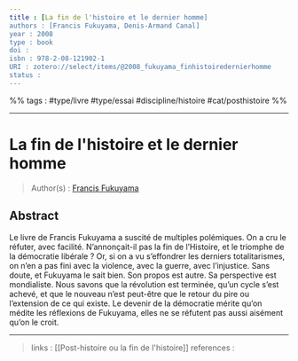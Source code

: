 ```yaml
---
title : [La fin de l'histoire et le dernier homme]
authors : [Francis Fukuyama, Denis-Armand Canal]
year : 2008
type : book
doi : 
isbn : 978-2-08-121902-1
URI : zotero://select/items/@2008_fukuyama_finhistoiredernierhomme
status : 
---
```


%% tags : #type/livre #type/essai #discipline/histoire #cat/posthistoire %% 

---

La fin de l'histoire et le dernier homme
===
> Author(s) : [Francis Fukuyama](https://fr.wikipedia.org/wiki/Francis_Fukuyama)

## Abstract
Le livre de Francis Fukuyama a suscité de multiples polémiques. On a cru le réfuter, avec facilité. N’annonçait-il pas la fin de l’Histoire, et le triomphe de la démocratie libérale ? Or, si on a vu s’effondrer les derniers totalitarismes, on n’en a pas fini avec la violence, avec la guerre, avec l’injustice. Sans doute, et Fukuyama le sait bien. Son propos est autre. Sa perspective est mondialiste. Nous savons que la révolution est terminée, qu’un cycle s’est achevé, et que le nouveau n’est peut-être que le retour du pire ou l’extension de ce qui existe. Le devenir de la démocratie mérite qu’on médite les réflexions de Fukuyama, elles ne se réfutent pas aussi aisément qu’on le croit.

---
> links : [[Post-histoire ou la fin de l'histoire]]
> references : 